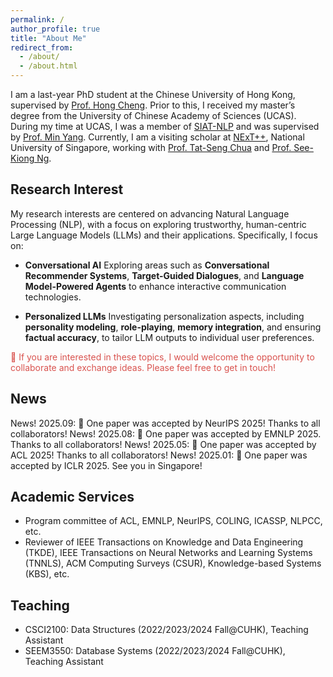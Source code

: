 ```yaml
---
permalink: /
author_profile: true
title: "About Me"
redirect_from: 
  - /about/
  - /about.html
---
```


I am a last-year PhD student at the Chinese University of Hong Kong, supervised by [Prof. Hong Cheng](https://www.se.cuhk.edu.hk/people/academic-staff/prof-cheng-hong/). Prior to this, I received my master’s degree from the University of Chinese Academy of Sciences (UCAS). During my time at UCAS, I was a member of [SIAT-NLP](https://github.com/siat-nlp) and was supervised by [Prof. Min Yang](https://minyang.me/). Currently, I am a visiting scholar at [NExT++](https://www.nextcenter.org/), National University of Singapore, working with [Prof. Tat-Seng Chua](https://www.chuatatseng.com/) and [Prof. See-Kiong Ng](https://www.comp.nus.edu.sg/~ngsk/). 

## Research Interest
My research interests are centered on advancing Natural Language Processing (NLP), with a focus on exploring trustworthy, human-centric Large Language Models (LLMs) and their applications. Specifically, I focus on:
- **Conversational AI**
  Exploring areas such as **Conversational Recommender Systems**, **Target-Guided Dialogues**, and **Language Model-Powered Agents** to enhance interactive communication technologies.

- **Personalized LLMs**
  Investigating personalization aspects, including **personality modeling**, **role-playing**, **memory integration**, and ensuring **factual accuracy**, to tailor LLM outputs to individual user preferences.

<p style="color: #d9534f;"> 📢 If you are interested in these topics, I would welcome the opportunity to collaborate and exchange ideas. Please feel free to get in touch!</p>

## News 
<span class="news-badge">News!</span> 2025.09: 🎉 One paper was accepted by NeurIPS 2025! Thanks to all collaborators!
<span class="news-badge">News!</span> 2025.08: 🎉 One paper was accepted by EMNLP 2025. Thanks to all collaborators!
<span class="news-badge">News!</span> 2025.05: 🎉 One paper was accepted by ACL 2025! Thanks to all collaborators!
<span class="news-badge">News!</span> 2025.01: 🎉 One paper was accepted by ICLR 2025. See you in Singapore!

## Academic Services
- Program committee of ACL, EMNLP, NeurIPS, COLING, ICASSP, NLPCC, etc.
- Reviewer of IEEE Transactions on Knowledge and Data Engineering (TKDE), IEEE Transactions on Neural Networks and Learning Systems (TNNLS), ACM Computing Surveys (CSUR), Knowledge-based Systems (KBS), etc.

## Teaching
- CSCI2100: Data Structures (2022/2023/2024 Fall@CUHK), Teaching Assistant
- SEEM3550: Database Systems (2022/2023/2024 Fall@CUHK), Teaching Assistant
